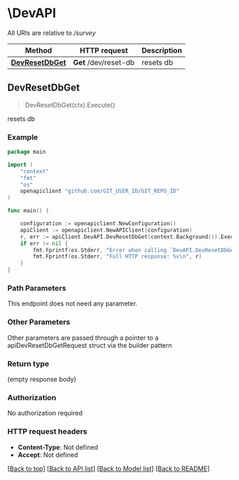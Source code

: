 # \DevAPI

All URIs are relative to */survey*

Method | HTTP request | Description
------------- | ------------- | -------------
[**DevResetDbGet**](DevAPI.md#DevResetDbGet) | **Get** /dev/reset-db | resets db



## DevResetDbGet

> DevResetDbGet(ctx).Execute()

resets db



### Example

```go
package main

import (
	"context"
	"fmt"
	"os"
	openapiclient "github.com/GIT_USER_ID/GIT_REPO_ID"
)

func main() {

	configuration := openapiclient.NewConfiguration()
	apiClient := openapiclient.NewAPIClient(configuration)
	r, err := apiClient.DevAPI.DevResetDbGet(context.Background()).Execute()
	if err != nil {
		fmt.Fprintf(os.Stderr, "Error when calling `DevAPI.DevResetDbGet``: %v\n", err)
		fmt.Fprintf(os.Stderr, "Full HTTP response: %v\n", r)
	}
}
```

### Path Parameters

This endpoint does not need any parameter.

### Other Parameters

Other parameters are passed through a pointer to a apiDevResetDbGetRequest struct via the builder pattern


### Return type

 (empty response body)

### Authorization

No authorization required

### HTTP request headers

- **Content-Type**: Not defined
- **Accept**: Not defined

[[Back to top]](#) [[Back to API list]](../README.md#documentation-for-api-endpoints)
[[Back to Model list]](../README.md#documentation-for-models)
[[Back to README]](../README.md)

